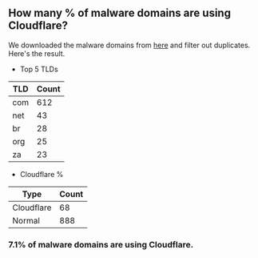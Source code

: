 ## How many % of malware domains are using Cloudflare?


We downloaded the malware domains from [here](https://urlhaus.abuse.ch) and filter out duplicates.
Here's the result.


[//]: # (start replacement)


- Top 5 TLDs

| TLD | Count |
| --- | --- |
| com | 612 |
| net | 43 |
| br | 28 |
| org | 25 |
| za | 23 |


- Cloudflare %

| Type | Count |
| --- | --- |
| Cloudflare | 68 |
| Normal | 888 |


### 7.1% of malware domains are using Cloudflare.